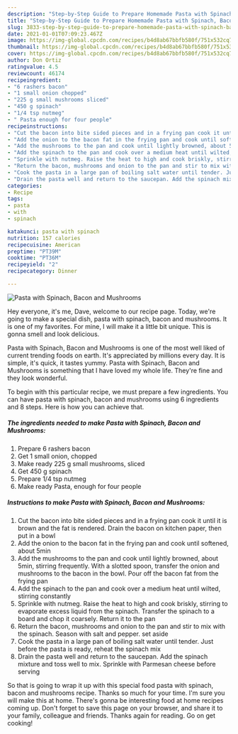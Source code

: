```yaml
---
description: "Step-by-Step Guide to Prepare Homemade Pasta with Spinach, Bacon and Mushrooms"
title: "Step-by-Step Guide to Prepare Homemade Pasta with Spinach, Bacon and Mushrooms"
slug: 3833-step-by-step-guide-to-prepare-homemade-pasta-with-spinach-bacon-and-mushrooms
date: 2021-01-01T07:09:23.467Z
image: https://img-global.cpcdn.com/recipes/b4d8ab67bbfb580f/751x532cq70/pasta-with-spinach-bacon-and-mushrooms-recipe-main-photo.jpg
thumbnail: https://img-global.cpcdn.com/recipes/b4d8ab67bbfb580f/751x532cq70/pasta-with-spinach-bacon-and-mushrooms-recipe-main-photo.jpg
cover: https://img-global.cpcdn.com/recipes/b4d8ab67bbfb580f/751x532cq70/pasta-with-spinach-bacon-and-mushrooms-recipe-main-photo.jpg
author: Don Ortiz
ratingvalue: 4.5
reviewcount: 46174
recipeingredient:
- "6 rashers bacon"
- "1 small onion chopped"
- "225 g small mushrooms sliced"
- "450 g spinach"
- "1/4 tsp nutmeg"
- " Pasta enough for four people"
recipeinstructions:
- "Cut the bacon into bite sided pieces and in a frying pan cook it until it is brown and the fat is rendered. Drain the bacon on kitchen paper, then put in a bowl"
- "Add the onion to the bacon fat in the frying pan and cook until softened, about 5min"
- "Add the mushrooms to the pan and cook until lightly browned, about 5min, stirring frequently. With a slotted spoon, transfer the onion and mushrooms to the bacon in the bowl. Pour off the bacon fat from the frying pan"
- "Add the spinach to the pan and cook over a medium heat until wilted, stirring constantly"
- "Sprinkle with nutmeg. Raise the heat to high and cook briskly, stirring to evaporate excess liquid from the spinach. Transfer the spinach to a board and chop it coarsely. Return it to the pan"
- "Return the bacon, mushrooms and onion to the pan and stir to mix with the spinach. Season with salt and pepper. set aside"
- "Cook the pasta in a large pan of boiling salt water until tender. Just before the pasta is ready, reheat the spinach mix"
- "Drain the pasta well and return to the saucepan. Add the spinach mixture and toss well to mix. Sprinkle with Parmesan cheese before serving"
categories:
- Recipe
tags:
- pasta
- with
- spinach

katakunci: pasta with spinach 
nutrition: 157 calories
recipecuisine: American
preptime: "PT39M"
cooktime: "PT36M"
recipeyield: "2"
recipecategory: Dinner

---
```



![Pasta with Spinach, Bacon and Mushrooms](https://img-global.cpcdn.com/recipes/b4d8ab67bbfb580f/751x532cq70/pasta-with-spinach-bacon-and-mushrooms-recipe-main-photo.jpg)

Hey everyone, it's me, Dave, welcome to our recipe page. Today, we're going to make a special dish, pasta with spinach, bacon and mushrooms. It is one of my favorites. For mine, I will make it a little bit unique. This is gonna smell and look delicious.



Pasta with Spinach, Bacon and Mushrooms is one of the most well liked of current trending foods on earth. It's appreciated by millions every day. It is simple, it's quick, it tastes yummy. Pasta with Spinach, Bacon and Mushrooms is something that I have loved my whole life. They're fine and they look wonderful.


To begin with this particular recipe, we must prepare a few ingredients. You can have pasta with spinach, bacon and mushrooms using 6 ingredients and 8 steps. Here is how you can achieve that.

<!--inarticleads1-->

##### The ingredients needed to make Pasta with Spinach, Bacon and Mushrooms:

1. Prepare 6 rashers bacon
1. Get 1 small onion, chopped
1. Make ready 225 g small mushrooms, sliced
1. Get 450 g spinach
1. Prepare 1/4 tsp nutmeg
1. Make ready  Pasta, enough for four people




<!--inarticleads2-->

##### Instructions to make Pasta with Spinach, Bacon and Mushrooms:

1. Cut the bacon into bite sided pieces and in a frying pan cook it until it is brown and the fat is rendered. Drain the bacon on kitchen paper, then put in a bowl
1. Add the onion to the bacon fat in the frying pan and cook until softened, about 5min
1. Add the mushrooms to the pan and cook until lightly browned, about 5min, stirring frequently. With a slotted spoon, transfer the onion and mushrooms to the bacon in the bowl. Pour off the bacon fat from the frying pan
1. Add the spinach to the pan and cook over a medium heat until wilted, stirring constantly
1. Sprinkle with nutmeg. Raise the heat to high and cook briskly, stirring to evaporate excess liquid from the spinach. Transfer the spinach to a board and chop it coarsely. Return it to the pan
1. Return the bacon, mushrooms and onion to the pan and stir to mix with the spinach. Season with salt and pepper. set aside
1. Cook the pasta in a large pan of boiling salt water until tender. Just before the pasta is ready, reheat the spinach mix
1. Drain the pasta well and return to the saucepan. Add the spinach mixture and toss well to mix. Sprinkle with Parmesan cheese before serving




So that is going to wrap it up with this special food pasta with spinach, bacon and mushrooms recipe. Thanks so much for your time. I'm sure you will make this at home. There's gonna be interesting food at home recipes coming up. Don't forget to save this page on your browser, and share it to your family, colleague and friends. Thanks again for reading. Go on get cooking!

